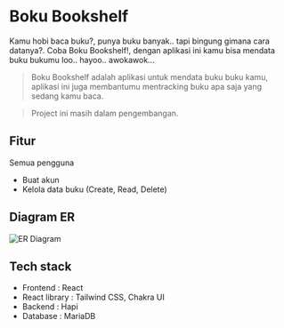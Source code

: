 # Boku Bookshelf

Kamu hobi baca buku?, punya buku banyak.. tapi bingung gimana cara datanya?. Coba Boku Bookshelf!, dengan aplikasi ini kamu bisa mendata buku bukumu loo.. hayoo.. awokawok...

> Boku Bookshelf adalah aplikasi untuk mendata buku buku kamu, aplikasi ini juga membantumu mentracking buku apa saja yang sedang kamu baca. 

> Project ini masih dalam pengembangan.

## Fitur
Semua pengguna

- Buat akun
- Kelola data buku (Create, Read, Delete)

## Diagram ER
![ER Diagram](https://github.com/riyandrmd/boku-bookshelf-apps/assets/95599672/430acd59-70ea-479f-9905-9f67d4c49e87)

## Tech stack

- Frontend : React
- React library : Tailwind CSS, Chakra UI
- Backend : Hapi
- Database : MariaDB
